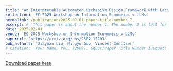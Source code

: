 ```yaml
---
title: "An Interpretable Automated Mechanism Design Framework with Large Language Models"
collection: 'EC 2025 Workshop on Information Economics x LLMs'
permalink: /publication/2025-02-01-paper-title-number-7
excerpt: # 'This paper is about the number 1. The number 2 is left for future work.'
date: 2025-02-01
venue: 'EC 2025 Workshop on Information Economics x LLMs'
paperurl: 'https://arxiv.org/abs/2502.12203'
pub_authors: 'Jiayuan Liu, Mingyu Guo, Vincent Conitzer'
# citation: 'Your Name, You. (2009). &quot;Paper Title Number 1.&quot; <i>Journal 1</i>. 1(1).'
---
```

<!-- This paper is about the number 1. The number 2 is left for future work. -->

[Download paper here](https://arxiv.org/abs/2502.12203)

<!-- Recommended citation: Your Name, You. (2009). "Paper Title Number 1." <i>Journal 1</i>. 1(1). -->